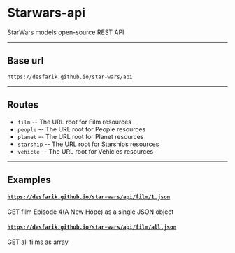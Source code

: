 # Starwars-api

StarWars models open-source REST API

----

## Base url
`https://desfarik.github.io/star-wars/api`

----

## Routes
- `film` -- The URL root for Film resources
-  `people` -- The URL root for People resources
-  `planet` -- The URL root for Planet resources
-  `starship` -- The URL root for Starships resources
-  `vehicle` -- The URL root for Vehicles resources

----

## Examples

#### [`https://desfarik.github.io/star-wars/api/film/1.json`](https://desfarik.github.io/star-wars/api/film/1.json)
GET film Episode 4(A New Hope) as a single JSON object

#### [`https://desfarik.github.io/star-wars/api/film/all.json`](https://desfarik.github.io/star-wars/api/film/all.json)
GET all films as array
